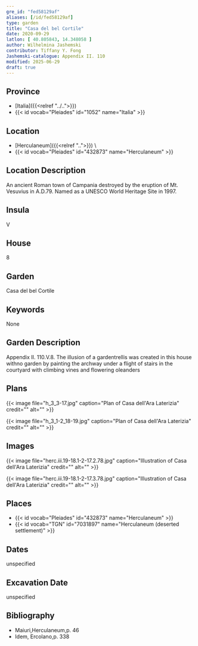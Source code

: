 ```yaml
---
gre_id: "fed58129af"
aliases: [/id/fed58129af]
type: garden
title: "Casa del bel Cortile"
date: 2020-09-29
latlon: [ 40.805843, 14.348058 ]
author: Wilhelmina Jashemski
contributor: Tiffany Y. Fong
Jashemski-catalogue: Appendix II. 110
modified: 2025-06-29
draft: true
---
```


## Province

- [Italia]({{<relref "../..">}})
- {{< id vocab="Pleiades" id="1052" name="Italia" >}}

## Location

- [Herculaneum]({{<relref "..">}}) \
- {{< id vocab="Pleiades" id="432873" name="Herculaneum" >}}

## Location Description

An ancient Roman town of Campania destroyed by the eruption of Mt. Vesuvius in A.D.79. Named as a UNESCO World Heritage Site in 1997.

## Insula

V

## House

8

## Garden

Casa del bel Cortile

## Keywords

None

## Garden Description

Appendix II. 110.V.8.
The illusion of a gardentrellis was created in this house withno garden by painting the archway under a flight of stairs in the courtyard with climbing vines and flowering oleanders

<!-- ## Maps -->

<!-- the following images are not in gre-images...insula_v (but are in insula_iii) -->

## Plans

{{< image file="h_3_3-17.jpg" caption="Plan of Casa dell'Ara Laterizia" credit="" alt="" >}}

{{< image file="h_3_1-2_18-19.jpg" caption="Plan of Casa dell'Ara Laterizia" credit="" alt="" >}}

## Images

{{< image file="herc.iii.19-18.1-2-17.2.78.jpg" caption="Illustration of Casa dell'Ara Laterizia" credit="" alt="" >}}

{{< image file="herc.iii.19-18.1-2-17.3.78.jpg" caption="Illustration of Casa dell'Ara Laterizia" credit="" alt="" >}}

## Places

- {{< id vocab="Pleiades" id="432873" name="Herculaneum" >}}
- {{< id vocab="TGN" id="7031897" name="Herculaneum (deserted settlement)" >}}

## Dates

unspecified

## Excavation Date

unspecified

## Bibliography

- Maiuri,Herculaneum,p. 46
- Idem, Ercolano,p. 338

